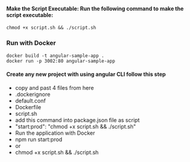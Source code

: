 #### Make the Script Executable: Run the following command to make the script executable:

    chmod +x script.sh && ./script.sh

### Run with Docker

    docker build -t angular-sample-app .
    docker run -p 3002:80 angular-sample-app

#### Create any new project with using angular CLI follow this step
- copy and past 4 files from here 
 - .dockerignore
 - default.conf
 - Dockerfile
 - script.sh
- add this command into package.json file as script
 - "start:prod": "chmod +x script.sh && ./script.sh"
- Run the application with Docker
 - npm run start:prod
 - or
 - chmod +x script.sh && ./script.sh
